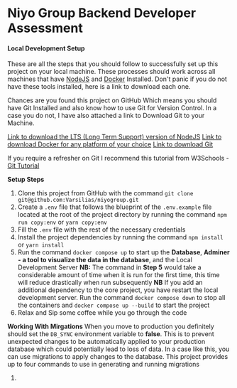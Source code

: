 # Niyo Group Backend Developer Assessment

#### Local Development Setup

These are all the steps that you should follow to successfully set up this project on your local machine. These processes should work across all machines that have [NodeJS](https://nodejs.org/en) and [Docker](https://www.docker.com/) Installed. Don't panic if you do not have these tools installed, here is a link to download each one.

Chances are you found this project on GitHub Which means you should have Git Installed and also know how to use Git for Version Control. In a case you do not, I have also attached a link to Download Git to your Machine.

[Link to download the LTS (Long Term Support) version of NodeJS](https://nodejs.org/en/download/package-manager)
[Link to download Docker for any platform of your choice](https://www.docker.com/products/docker-desktop/)
[Link to download Git](https://git-scm.com/downloads)

If you require a refresher on Git I recommend this tutorial from W3Schools - [Git Tutorial](https://www.w3schools.com/git/)

**Setup Steps**

1. Clone this project from GitHub with the command `git clone git@github.com:Varsilias/niyogroup.git`
2. Create a `.env` file that follows the blueprint of the `.env.example` file located at the root of the project directory by running the command `npm run copy:env` or `yarn copy:env`
3. Fill the `.env` file with the rest of the necessary credentials
4. Install the project dependencies by running the command `npm install` or `yarn install`
5. Run the command `docker compose up` to start up the **Database**, **Adminer - a tool to visualize the data in the database**, and the Local Development Server
   **NB:** The command in **Step 5** would take a considerable amount of time when it is run for the first time, this time will reduce drastically when run subsequently
   **NB** If you add an additional dependency to the core project, you have restart the local development server. Run the command `docker compose down` to stop all the containers and `docker compose up --build` to start the project
6. Relax and Sip some coffee while you go through the code

**Working With Mirgations**
When you move to production you definitely should set the `DB_SYNC` environment variable to **false**. This is to prevent unexpected changes to be automatically applied to your production database which could potentially lead to loss of data. In a case like this, you can use migrations to apply changes to the database.
This project provides up to four commands to use in generating and running migrations

1.
